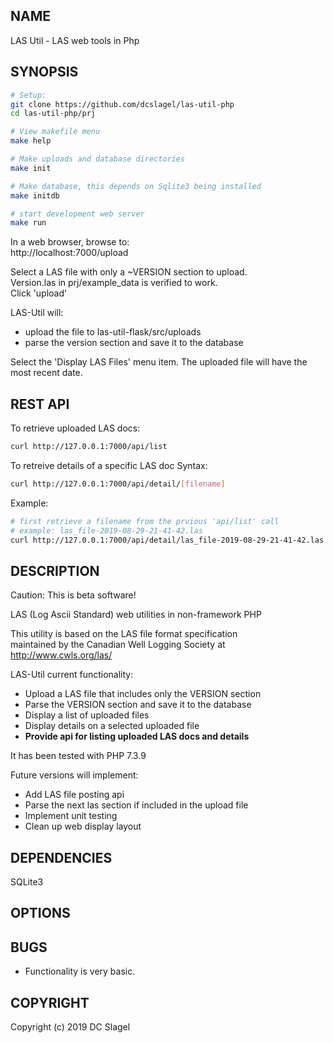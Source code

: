 NAME
----

LAS Util - LAS web tools in Php 

SYNOPSIS
--------

 ```bash
# Setup:
git clone https://github.com/dcslagel/las-util-php
cd las-util-php/prj

# View makefile menu
make help

# Make uploads and database directories
make init

# Make database, this depends on Sqlite3 being installed
make initdb

# start development web server
make run
```

In a web browser, browse to:    
http://localhost:7000/upload

Select a LAS file with only a ~VERSION section to upload.    
Version.las in prj/example_data is verified to work.    
Click 'upload'    

  LAS-Util will:
  - upload the file to las-util-flask/src/uploads
  - parse the version section and save it to the database

Select the 'Display LAS Files' menu item. The uploaded file will have the most recent date.

REST API
--------

To retrieve uploaded LAS docs:
```bash
curl http://127.0.0.1:7000/api/list
```

To retreive details of a specific LAS doc 
Syntax:    
```bash
curl http://127.0.0.1:7000/api/detail/[filename]    
```

Example:     
```bash
# first retrieve a filename from the prvious 'api/list' call
# example: las_file-2019-08-29-21-41-42.las
curl http://127.0.0.1:7000/api/detail/las_file-2019-08-29-21-41-42.las
```


DESCRIPTION
-----------
Caution: This is beta software!

LAS (Log Ascii Standard) web utilities in non-framework PHP

This utility is based on the LAS file format specification   
maintained by the Canadian Well Logging Society at   
http://www.cwls.org/las/


LAS-Util current functionality:
- Upload a LAS file that includes only the VERSION section
- Parse the VERSION section and save it to the database
- Display a list of uploaded files
- Display details on a selected uploaded file
- **Provide api for listing uploaded LAS docs and details**


It has been tested with PHP 7.3.9 


Future versions will implement:
- Add LAS file posting api
- Parse the next las section if included in the upload file
- Implement unit testing
- Clean up web display layout


DEPENDENCIES
------------

SQLite3



OPTIONS
-------

BUGS
----

- Functionality is very basic.


COPYRIGHT
------

Copyright (c) 2019 DC Slagel

